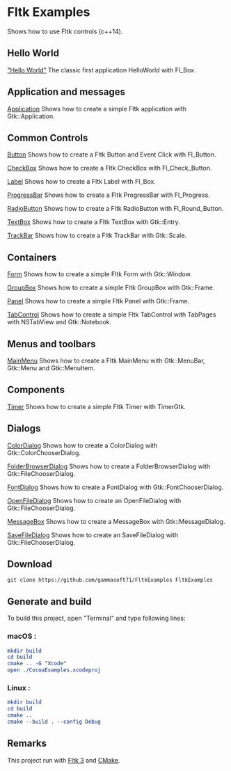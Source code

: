 
# Fltk Examples

Shows how to use Fltk controls (c++14).

## Hello World

["Hello World"](src/HelloWorld) The classic first application HelloWorld with Fl_Box.

## Application and messages

[Application](src/Application) Shows how to create a simple Fltk application with Gtk::Application.

## Common Controls

[Button](src/Button) Shows how to create a Fltk Button and Event Click with Fl_Button.

[CheckBox](src/CheckBox) Shows how to create a Fltk CheckBox with Fl_Check_Button.

[Label](src/Label) Shows how to create a Fltk Label with Fl_Box.

[ProgressBar](src/ProgressBar) Shows how to create a Fltk ProgressBar with Fl_Progress.

[RadioButton](src/RadioButton) Shows how to create a Fltk RadioButton with Fl_Round_Button.

[TextBox](src/TextBox) Shows how to create a Fltk TextBox with Gtk::Entry.

[TrackBar](src/TrackBar) Shows how to create a Fltk TrackBar with Gtk::Scale.

## Containers

[Form](src/Form) Shows how to create a simple Fltk Form with Gtk::Window.

[GroupBox](src/GroupBox) Shows how to create a simple Fltk GroupBox with Gtk::Frame.

[Panel](src/Panel) Shows how to create a simple Fltk Panel with Gtk::Frame.

[TabControl](src/TabControl) Shows how to create a simple Fltk TabControl with TabPages with NSTabView and Gtk::Notebook.

## Menus and toolbars

[MainMenu](src/MainMenu) Shows how to create a Fltk MainMenu with Gtk::MenuBar, Gtk::Menu and Gtk::MenuItem.

## Components

[Timer](src/Timer) Shows how to create a simple Fltk Timer with TimerGtk.

## Dialogs

[ColorDialog](src/ColorDialog) Shows how to create a ColorDialog with Gtk::ColorChooserDialog.

[FolderBrowserDialog](src/FolderBrowserDialog) Shows how to create a FolderBrowserDialog with Gtk::FileChooserDialog.

[FontDialog](src/FontDialog) Shows how to create a FontDialog with Gtk::FontChooserDialog.

[OpenFileDialog](src/OpenFileDialog) Shows how to create an OpenFileDialog with Gtk::FileChooserDialog.

[MessageBox](src/MessageBox) Shows how to create a MessageBox with Gtk::MessageDialog.

[SaveFileDialog](src/SaveFileDialog) Shows how to create an SaveFileDialog with Gtk::FileChooserDialog.

## Download

``` shell
git clone https://github.com/gammasoft71/FltkExamples FltkExamples
```

## Generate and build

To build this project, open "Terminal" and type following lines:

### macOS :

``` cmake
mkdir build
cd build
cmake .. -G "Xcode"
open ./CocoaExamples.xcodeproj
```


### Linux :

``` cmake
mkdir build
cd build
cmake .. 
cmake --build . --config Debug
```

## Remarks

This project run with [Fltk 3](https://www.Fltk.org) and [CMake](https://cmake.org).
